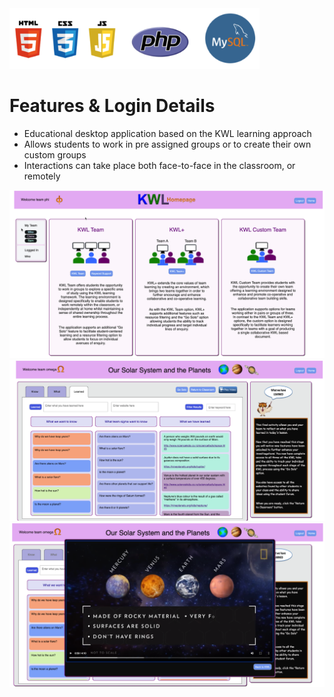 <img src="images/platforms.png" width="400" >

# Features & Login Details
* Educational desktop application based on the KWL learning approach
* Allows students to work in pre assigned groups or to create their own custom groups
* Interactions can take place both face-to-face in the classroom, or remotely

<img src="images/kwl_demo_p1.png" width="800" >
<img src="images/kwl_demo_p2.png" width="800" >
<img src="images/kwl_demo_p3.png" width="800" >

